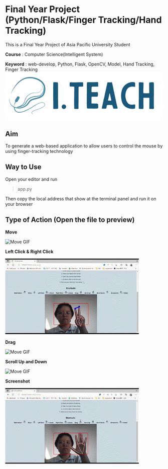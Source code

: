 # Final Year Project (Python/Flask/Finger Tracking/Hand Tracking)
This is a Final Year Project of Asia Pacific University Student

**Course** : Computer Science(Intelligent System) 

**Keyword** : web-develop, Python, Flask, OpenCV, Model, Hand Tracking, Finger Tracking 
![Logo of the webpage](/static/photos/I.Teach_logo_vertical.png)
## Aim
To generate a web-based application to allow users to control the mouse by using finger-tracking technology

## Way to Use
Open your editor and run
> app.py

Then copy the local address that show at the terminal panel and run it on your browser

## Type of Action (Open the file to preview)
**Move**

![Move GIF](static/demoVideo/move.gif)

**Left Click & Right Click**

![Move GIF](static/demoVideo/LeftAndRightClick.gif)

**Drag**

![Move GIF](static/demoVideo/drag.gif)

**Scroll Up and Down**

![Move GIF](static/demoVideo/scroll.gif)

**Screenshot**

![Move GIF](static/demoVideo/screenshot.gif)
